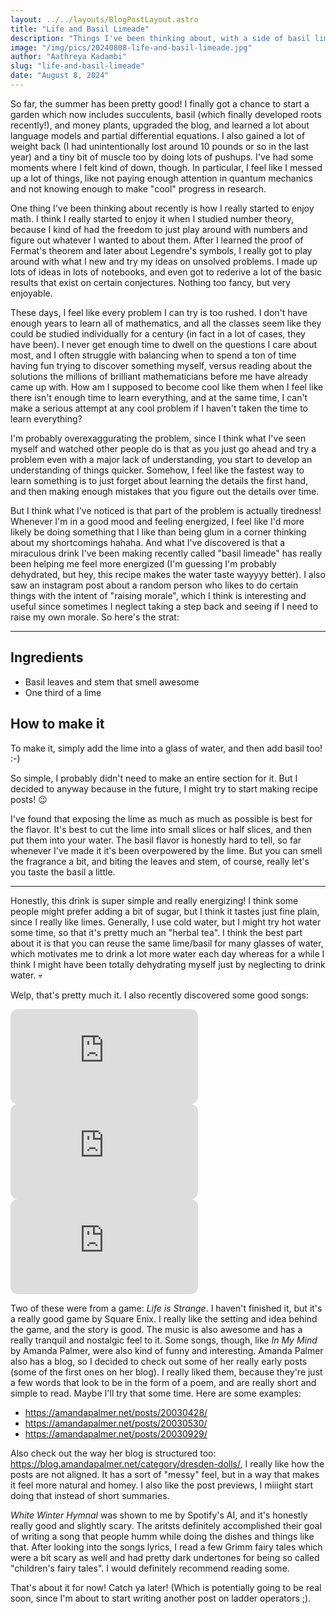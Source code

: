 ```yaml
---
layout: ../../layouts/BlogPostLayout.astro
title: "Life and Basil Limeade"
description: "Things I've been thinking about, with a side of basil limeade."
image: "/img/pics/20240808-life-and-basil-limeade.jpg"
author: "Aathreya Kadambi"
slug: "life-and-basil-limeade"
date: "August 8, 2024"
---
```


So far, the summer has been pretty good! I finally got a chance to start a garden which now includes succulents, basil (which finally developed roots recently!), and money plants, upgraded the blog, and learned a lot about language models and partial differential equations. I also gained a lot of weight back (I had unintentionally lost around 10 pounds or so in the last year) and a tiny bit of muscle too by doing lots of pushups. I've had some moments where I felt kind of down, though. In particular, I feel like I messed up a lot of things, like not paying enough attention in quantum mechanics and not knowing enough to make "cool" progress in research.

One thing I've been thinking about recently is how I really started to enjoy math. I think I really started to enjoy it when I studied number theory, because I kind of had the freedom to just play around with numbers and figure out whatever I wanted to about them. After I learned the proof of Fermat's theorem and later about Legendre's symbols, I really got to play around with what I new and try my ideas on unsolved problems. I made up lots of ideas in lots of notebooks, and even got to rederive a lot of the basic results that exist on certain conjectures. Nothing too fancy, but very enjoyable.

These days, I feel like every problem I can try is too rushed. I don't have enough years to learn all of mathematics, and all the classes seem like they could be studied individually for a century (in fact in a lot of cases, they have been). I never get enough time to dwell on the questions I care about most, and I often struggle with balancing when to spend a ton of time having fun trying to discover something myself, versus reading about the solutions the millions of brilliant mathematicians before me have already came up with. How am I supposed to become cool like them when I feel like there isn't enough time to learn everything, and at the same time, I can't make a serious attempt at any cool problem if I haven't taken the time to learn everything?

I'm probably overexaggurating the problem, since I think what I've seen myself and watched other people do is that as you just go ahead and try a problem even with a major lack of understanding, you start to develop an understanding of things quicker. Somehow, I feel like the fastest way to learn something is to just forget about learning the details the first hand, and then making enough mistakes that you figure out the details over time. 

But I think what I've noticed is that part of the problem is actually tiredness! Whenever I'm in a good mood and feeling energized, I feel like I'd more likely be doing something that I like than being glum in a corner thinking about my shortcomings hahaha. And what I've discovered is that a miraculous drink I've been making recently called "basil limeade" has really been helping me feel more energized (I'm guessing I'm probably dehydrated, but hey, this recipe makes the water taste wayyyy better). I also saw an instagram post about a random person who likes to do certain things with the intent of "raising morale", which I think is interesting and useful since sometimes I neglect taking a step back and seeing if I need to raise my own morale. So here's the strat:

<hr />

## Ingredients

- Basil leaves and stem that smell awesome
- One third of a lime

## How to make it

To make it, simply add the lime into a glass of water, and then add basil too! :-)

So simple, I probably didn't need to make an entire section for it. But I decided to anyway because in the future, I might try to start making recipe posts! 😉

I've found that exposing the lime as much as much as possible is best for the flavor. It's best to cut the lime into small slices or half slices, and then put them into your water. The basil flavor is honestly hard to tell, so far whenever I've made it it's been overpowered by the lime. But you can smell the fragrance a bit, and biting the leaves and stem, of course, really let's you taste the basil a little. 

<hr />

Honestly, this drink is super simple and really energizing! I think some people might prefer adding a bit of sugar, but I think it tastes just fine plain, since I really like limes. Generally, I use cold water, but I might try hot water some time, so that it's pretty much an "herbal tea". I think the best part about it is that you can reuse the same lime/basil for many glasses of water, which motivates me to drink a lot more water each day whereas for a while I think I might have been totally dehydrating myself just by neglecting to drink water. 💀

Welp, that's pretty much it. I also recently discovered some good songs:

<div class="grid grid-cols-1 md:grid-cols-2 gap-4">
<div style="margin-right: 5%;">
<iframe style="border-radius:12px" src="https://open.spotify.com/embed/track/47YITQYhJXw79nCor48tnq?utm_source=generator" height="152" frameBorder="0" allowfullscreen="" allow="autoplay; clipboard-write; encrypted-media; fullscreen; picture-in-picture" loading="lazy""></iframe>
</div>
<div style="margin-right: 5%;">
<iframe style="border-radius:12px" src="https://open.spotify.com/embed/track/0GegHVxeozw3rdjte45Bfx?utm_source=generator" height="152" frameBorder="0" allowfullscreen="" allow="autoplay; clipboard-write; encrypted-media; fullscreen; picture-in-picture" loading="lazy"></iframe>
</div>
<div>
<iframe style="border-radius:12px" src="https://open.spotify.com/embed/track/15PYTDAl3YJwWEgXBvARA8?utm_source=generator" height="152" frameBorder="0" allowfullscreen="" allow="autoplay; clipboard-write; encrypted-media; fullscreen; picture-in-picture" loading="lazy"></iframe>
</div>
</div>

Two of these were from a game: *Life is Strange*. I haven't finished it, but it's a really good game by Square Enix. I really like the setting and idea behind the game, and the story is good. The music is also awesome and has a really tranquil and nostalgic feel to it. Some songs, though, like *In My Mind* by Amanda Palmer, were also kind of funny and interesting. Amanda Palmer also has a blog, so I decided to check out some of her really early posts (some of the first ones on her blog). I really liked them, because they're just a few words that look to be in the form of a poem, and are really short and simple to read. Maybe I'll try that some time. Here are some examples:
- https://amandapalmer.net/posts/20030428/
- https://amandapalmer.net/posts/20030530/
- https://amandapalmer.net/posts/20030929/

Also check out the way her blog is structured too: https://blog.amandapalmer.net/category/dresden-dolls/, I really like how the posts are not aligned. It has a sort of "messy" feel, but in a way that makes it feel more natural and homey. I also like the post previews, I miiight start doing that instead of short summaries.

*White Winter Hymnal* was shown to me by Spotify's AI, and it's honestly really good and slightly scary. The aritsts definitely accomplished their goal of writing a song that people humm while doing the dishes and things like that. After looking into the songs lyrics, I read a few Grimm fairy tales which were a bit scary as well and had pretty dark undertones for being so called "children's fairy tales". I would definitely recommend reading some. 

That's about it for now! Catch ya later! (Which is potentially going to be real soon, since I'm about to start writing another post on ladder operators ;).